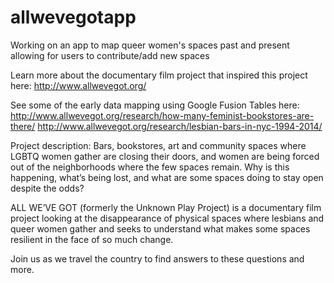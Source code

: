 # allwevegotapp
Working on an app to map queer women's spaces past and present allowing for users to contribute/add new spaces

Learn more about the documentary film project that inspired this project here: http://www.allwevegot.org/

See some of the early data mapping using Google Fusion Tables here:
http://www.allwevegot.org/research/how-many-feminist-bookstores-are-there/
http://www.allwevegot.org/research/lesbian-bars-in-nyc-1994-2014/

Project description:
Bars, bookstores, art and community spaces where LGBTQ women gather are closing their doors, and women are being forced out of the neighborhoods where the few spaces remain. Why is this happening, what’s being lost, and what are some spaces doing to stay open despite the odds?

ALL WE’VE GOT (formerly the Unknown Play Project) is a documentary film project looking at the disappearance of physical spaces where lesbians and queer women gather and seeks to understand what makes some spaces resilient in the face of so much change.

Join us as we travel the country to find answers to these questions and more.
